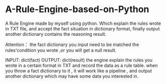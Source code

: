 # A-Rule-Engine-based-on-Python
A Rule Engine made by myself using python. Which explain the rules wrote in TXT file, and accept the fact situation in dictionary format, finally output another dictionary contains the reasoning result.

Attention： the fact dictionary you input need to be matched the rules'condition you wrote ,or you will get a null result.

INPUT: dict(fact)
OUTPUT: dict(result)
the engine explain the rules you wrote in a certain format in TXT and record the data as a rule table.
when you throw a fact dictionary to it , it will work like a pipeline , and output another dictionary which may have some data you interested in.
